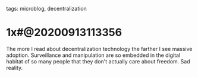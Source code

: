 tags: microblog, decentralization

# 1x#@20200913113356

The more I read about decentralization technology the farther I see massive adoption. Surveillance and manipulation are so embedded in the digital habitat of so many people that they don't actually care about freedom. Sad reality.